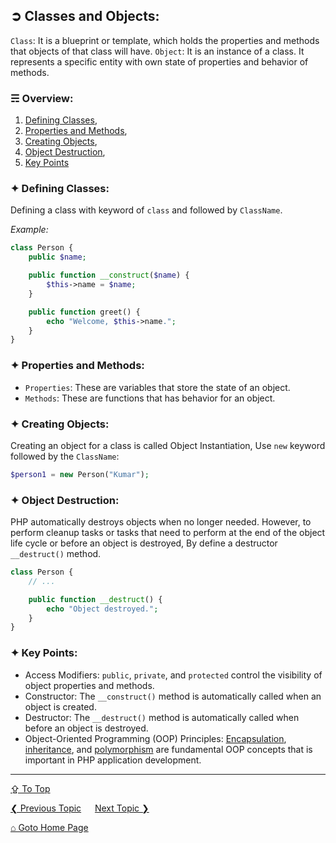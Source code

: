 ## &#10162; Classes and Objects:
`Class`: It is a blueprint or template, which holds the properties and methods that objects of that class will have.
`Object`: It is an instance of a class. It represents a specific entity with own state of properties and behavior of methods.

### &#9780; Overview:
1. [Defining Classes](#-defining-classes),
2. [Properties and Methods](#-properties-and-methods),
3. [Creating Objects](#-creating-objects),
4. [Object Destruction](#-object-destruction),
5. [Key Points](#-key-points)

### &#10022; Defining Classes:
Defining a class with keyword of `class` and followed by `ClassName`.

*Example:*
```php
class Person {
    public $name;

    public function __construct($name) {
        $this->name = $name;
    }

    public function greet() {
        echo "Welcome, $this->name.";
    }
}
```

### &#10022; Properties and Methods:
- `Properties`: These are variables that store the state of an object.
- `Methods`: These are functions that has behavior for an object.

### &#10022; Creating Objects:
Creating an object for a class is called Object Instantiation, Use `new` keyword followed by the `ClassName`:

```php
$person1 = new Person("Kumar");
```

### &#10022; Object Destruction:
PHP automatically destroys objects when no longer needed. However, to perform cleanup tasks or tasks that need to perform at the end of the object life cycle or before an object is destroyed, By define a destructor `__destruct()` method. 

```php
class Person {
    // ...

    public function __destruct() {
        echo "Object destroyed.";
    }
}
```

### &#10022; Key Points:
- Access Modifiers: `public`, `private`, and `protected` control the visibility of object properties and methods.
- Constructor: The `__construct()` method is automatically called when an object is created.
- Destructor: The `__destruct()` method is automatically called when before an object is destroyed.
- Object-Oriented Programming (OOP) Principles: [Encapsulation](./encapsulation.md), [inheritance](./inheritance.md), and [polymorphism](./polymorphism.md) are fundamental OOP concepts that is important in PHP application development.


---
[&#8682; To Top](#-classes-and-objects)

[&#10094; Previous Topic](./error-handling-and-debugging.md) &emsp; [Next Topic &#10095;](./inheritance.md)

[&#8962; Goto Home Page](../README.md)